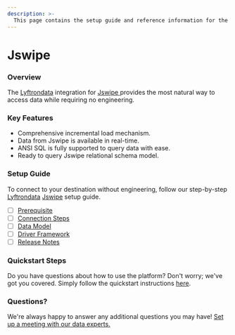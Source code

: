 ```yaml
---
description: >-
  This page contains the setup guide and reference information for the Jswipe source connector.
---
```


# Jswipe

### Overview

The [Lyftrondata](https://www.lyftrondata.com/) integration for [Jswipe](https://www.lyftrondata.com/integration/jswipe/)[ ](https://www.lyftrondata.com/integration/jswipe/)provides the most natural way to access data while requiring no engineering.

### Key Features

* Comprehensive incremental load mechanism.
* Data from Jswipe is available in real-time.&#x20;
* ANSI SQL is fully supported to query data with ease.
* Ready to query Jswipe relational schema model.

### Setup Guide

To connect to your destination without engineering, follow our step-by-step [Lyftrondata](https://www.lyftrondata.com/)  [Jswipe](https://www.lyftrondata.com/integration/jswipe/) setup guide.

* [ ] [Prerequisite](../../marketing-analytics/jswipe/prerequisite.md)
* [ ] [Connection Steps](../../marketing-analytics/jswipe/connection-steps.md)
* [ ] [Data Model](../../marketing-analytics/jswipe/data-model/)
* [ ] [Driver Framework](../../marketing-analytics/jswipe/driver-framework/)
* [ ] [Release Notes](../../marketing-analytics/jswipe/release-notes.md)

### Quickstart Steps

Do you have questions about how to use the platform? Don't worry; we've got you covered. Simply follow the quickstart instructions [here](../../../quickstart-steps.md).

### Questions? <a href="#questions" id="questions"></a>

We're always happy to answer any additional questions you may have! [Set up a meeting with our data experts.](https://www.lyftrondata.com/book-a-meeting/)

